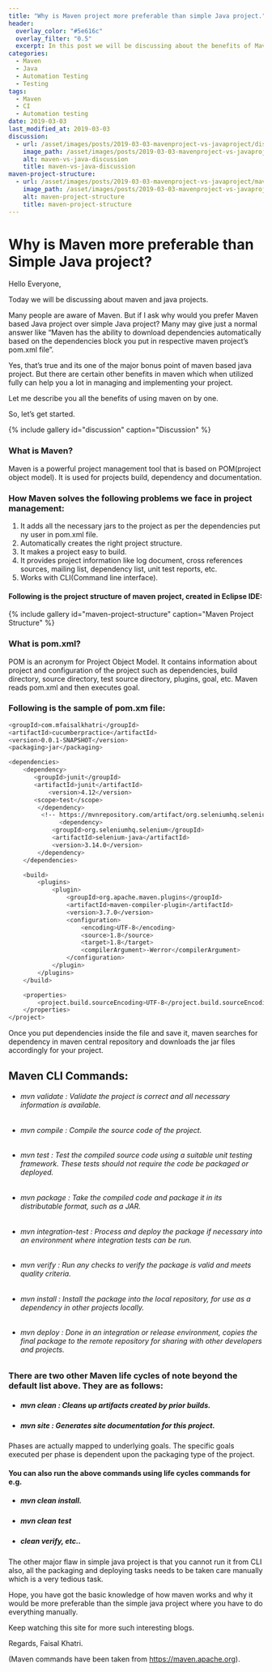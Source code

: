 ```yaml
---
title: "Why is Maven project more preferable than simple Java project."
header:
  overlay_color: "#5e616c"
  overlay_filter: "0.5"
  excerpt: In this post we will be discussing about the benefits of Maven project over simple Java project.
categories:
  - Maven
  - Java
  - Automation Testing
  - Testing
tags:
  - Maven
  - CI
  - Automation testing
date: 2019-03-03
last_modified_at: 2019-03-03
discussion:
  - url: /asset/images/posts/2019-03-03-mavenproject-vs-javaproject/discussion.jpg
    image_path: /asset/images/posts/2019-03-03-mavenproject-vs-javaproject/discussion.jpg
    alt: maven-vs-java-discussion
    title: maven-vs-java-discussion
maven-project-structure:
  - url: /asset/images/posts/2019-03-03-mavenproject-vs-javaproject/maven_project_screenshot.png
    image_path: /asset/images/posts/2019-03-03-mavenproject-vs-javaproject/maven_project_screenshot.png
    alt: maven-project-structure
    title: maven-project-structure
---
```


# Why is Maven more preferable than Simple Java project?

Hello Everyone,

Today we will be discussing about maven and java projects.

Many people are aware of Maven. But if I ask why would you prefer Maven based Java project over simple Java project?
Many may give just a normal answer like “Maven has the ability to download dependencies automatically based on the dependencies block you put in respective maven project’s pom.xml file”.

Yes, that’s true and its one of the major bonus point of maven based java project. But there are certain other benefits in maven which when utilized fully can help you a lot in managing and implementing your project.

Let me describe you all the benefits of using maven on by one.

So, let’s get started.

{% include gallery id="discussion" caption="Discussion" %}

### What is Maven?
Maven is a powerful project management tool that is based on POM(project object model). It is used for projects build, dependency and documentation.

### How Maven solves the following problems we face in project management:
1. It adds all the necessary jars to the project as per the dependencies put ny user in pom.xml file.
2. Automatically creates the right project structure.
3. It makes a project easy to build.
4. It provides project information like log document, cross references sources, mailing list, dependency list, unit test reports, etc.
5. Works with CLI(Command line interface).

#### Following is the project structure of maven project, created in Eclipse IDE:

{% include gallery id="maven-project-structure" caption="Maven Project Structure" %}

### What is pom.xml?
POM is an acronym for Project Object Model. It contains information about project and configuration of the project such as dependencies, build directory, source directory, test source directory, plugins, goal, etc.
Maven reads pom.xml and then executes goal.

### Following is the sample of pom.xm file:
```sh
<groupId>com.mfaisalkhatri</groupId>
<artifactId>cucumberpractice</artifactId>
<version>0.0.1-SNAPSHOT</version>
<packaging>jar</packaging>

<dependencies>
	<dependency>
	   <groupId>junit</groupId>
	   <artifactId>junit</artifactId>
           <version>4.12</version>
	   <scope>test</scope>
        </dependency>
	     <!-- https://mvnrepository.com/artifact/org.seleniumhq.selenium/selenium-java -->
	          <dependency>
			<groupId>org.seleniumhq.selenium</groupId>
			<artifactId>selenium-java</artifactId>
			<version>3.14.0</version>
		</dependency>
	</dependencies>

	<build>
		<plugins>
			<plugin>
				<groupId>org.apache.maven.plugins</groupId>
				<artifactId>maven-compiler-plugin</artifactId>
				<version>3.7.0</version>
				<configuration>
					<encoding>UTF-8</encoding>
					<source>1.8</source>
					<target>1.8</target>
					<compilerArgument>-Werror</compilerArgument>
				</configuration>
			</plugin>
		</plugins>
	</build>

	<properties>
		<project.build.sourceEncoding>UTF-8</project.build.sourceEncoding>
	</properties>
</project>
```
Once you put dependencies inside the file and save it, maven searches for dependency in maven central repository and downloads the jar files accordingly for your project.

## Maven CLI Commands:
- ######  mvn validate : Validate the project is correct and all necessary information is available.
- ###### mvn compile : Compile the source code of the project.
- ###### mvn test : Test the compiled source code using a suitable unit testing framework. These tests should not require the code be packaged or deployed.
- ###### mvn package : Take the compiled code and package it in its distributable format, such as a JAR.
- ###### mvn integration-test : Process and deploy the package if necessary into an environment where integration tests can be run.
- ###### mvn verify : Run any checks to verify the package is valid and meets quality criteria.
- ###### mvn install : Install the package into the local repository, for use as a dependency in other projects locally.
- ###### mvn deploy : Done in an integration or release environment, copies the final package to the remote repository for sharing with other developers and projects.

### There are two other Maven life cycles of note beyond the default list above. They are as follows:

- ##### mvn clean : Cleans up artifacts created by prior builds.
- ##### mvn site : Generates site documentation for this project.

Phases are actually mapped to underlying goals. The specific goals executed per phase is dependent upon the packaging type of the project.

#### You can also run the above commands using life cycles commands for e.g.
- #####  mvn clean install.
- ##### mvn clean test
- ##### clean verify, etc..

The other major flaw in simple java project is that you cannot run it from CLI also, all the packaging and deploying tasks needs to be taken care manually which is a very tedious task.

Hope, you have got the basic knowledge of how maven works and why it would be more preferable than the simple java project where you have to do everything manually.

Keep watching this site for more such interesting blogs.

Regards,
Faisal Khatri.

(Maven commands have been taken from https://maven.apache.org).
